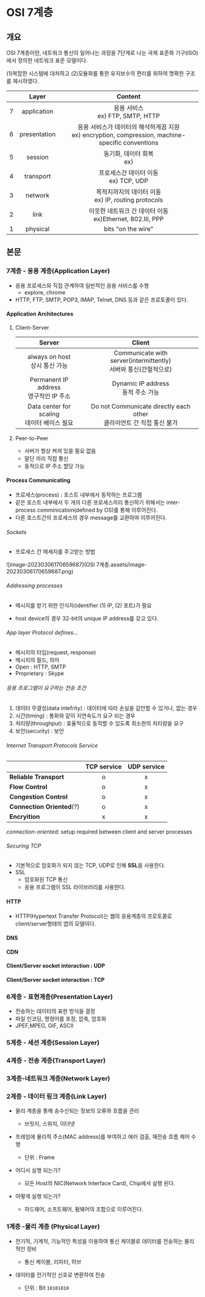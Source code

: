 # OSI 7계층

## 개요

OSI 7계층이란, 네트워크 통신이 일어나는 과정을 7단계로 나눈 국제 표준화 기구(ISO)에서 정의한 네트워크 표준 모델이다.

(1)복잡한 시스템에 대처하고 (2)모듈화를 통한 유지보수의 편리를 위하여 명확한 구조를 제시하였다.

|      |    Layer     |                           Content                            |
| :--: | :----------: | :----------------------------------------------------------: |
|  7   | application  |             응용 서비스<br />ex) FTP, SMTP, HTTP             |
|  6   | presentation | 응용 서비스가 데이터의 해석하게끔 지원<br />ex) encryption, compression, machine-specific conventions |
|  5   |   session    |                 동기화, 데이터 회복<br />ex)                 |
|  4   |  transport   |           프로세스간 데이터 이동<br />ex) TCP, UDP           |
|  3   |   network    |   목적지까지의 데이터 이동<br />ex) IP, routing protocols    |
|  2   |     link     | 이웃한 네트워크 간 데이터 이동<br />ex)Ethernet, 802.III, PPP |
|  1   |   physical   |                      bits "on the wire"                      |



## 본문

### 7계층 - 응용 계층(Application Layer)

- 응용 프로세스와 직접 관계하여 일반적인 응용 서비스를 수행
  - explore, chrome
- HTTP, FTP, SMTP, POP3, IMAP, Telnet, DNS 등과 같은 프로토콜이 있다.

#### Application Architectures

1. Client-Server

   |                     Server                      |                            Client                            |
   | :---------------------------------------------: | :----------------------------------------------------------: |
   |       always on host<br />상시 통신 가능        | Communicate with server(intermittently)<br />서버와 통신(간헐적으로) |
   |   Permanent IP address<br />영구적인 IP 주소    |            Dynamic IP address<br />동적 주소 가능            |
   | Data center for scaling<br />데이터 베이스 필요 | Do not Communicate directly each other<br />클라이언트 간 직접 통신 불가 |

   

2. Peer-to-Peer

   - 서버가 항상 켜져 있을 필요 없음
   - 말단 끼리 직접 통신
   - 동적으로 IP 주소 할당 가능

#### Process Communicating

- 프로세스(process) : 호스트 내부에서 동작하는 프로그램
- 같은 호스트 내부에서 두 개의 다른 프로세스끼리 통신하기 위해서는 inter-process comminicatoin(defined by OS)를 통해 이루어진다.
- 다른 호스트간의 프로세스의 경우 message를 교환하여 이루어진다.

###### Sockets

- 프로세스 간 메세지를 주고받는 방법

![image-20230306170659687](OSI 7계층.assets/image-20230306170659687.png)

###### Addressing processes

- 메시지를 받기 위한 인식자(identifier (1) IP, (2) 포트)가 필요

- host device의 경우 32-bit의 unique IP address를 갖고 있다.

###### App layer Protocol defines...

- 메시지의 타입(request, response)
- 메시지의 필드, 의미
- Open : HTTP, SMTP
- Proprietary : Skype

###### 응용 프로그램이 요구하는 전송 조건

1. 데이터 무결성(data intefrity) : 데이터에 따라 손실을 감안할 수 있거나, 없는 경우
2. 시간(timing) : 통화와 같이 지연속도가 요구 되는 경우
3. 처리량(throughput) : 효율적으로 동작할 수 있도록 최소한의 처리량을 요구
4. 보안(security) : 보안

###### Internet Transport Protocols Service

|                            | TCP service | UDP service |
| -------------------------- | :---------: | :---------: |
| **Reliable Transport**     |      o      |      x      |
| **Flow Control**           |      o      |      x      |
| **Congestion Control**     |      o      |      x      |
| **Connection Oriented**(?) |      o      |      x      |
| **Encryition**             |      x      |      x      |

*connection-oriented:* setup required between client and server processes

###### Securing TCP

- 기본적으로 암호화가 되지 않는 TCP, UDP로 인해 **SSL**을 사용한다.
- SSL
  - 암호화된 TCP 통신
  - 응용 프로그램이 SSL 라이브러리를 사용한다.

#### HTTP

- HTTP(Hypertext Transfer Protocol)는 웹의 응용계층의 프로토콜로 client/server형태의 앱의 모델이다.

#### DNS



#### CDN



#### Client/Server socket interaction : UDP



#### Client/Server socket interaction : TCP



### 6계층 - 표현계층(Presentation Layer)

- 전송하는 데이터의 표현 방식을 결정
- 파일 인코딩, 명령어를 포장, 압축, 암호화
- JPEF,MPEG, GIF, ASCII

### 5계층 - 세션 계층(Session Layer)



### 4계층 - 전송 계층(Transport Layer)



### 3계층-네트워크 계층(Network Layer)



### 2계층 - 데이터 링크 계층(Link Layer)

- 물리 계층을 통해 송수신되는 정보의 오류와 흐름을 관리
  - 브릿지, 스위치, 이더넷

- 프레임에 물리적 주소(MAC address)를 부여하고 에러 검출, 재전송 흐름 제어 수행
  - 단위 : Frame

- 어디서 실행 되는가?
  - 모든 Host의 NIC(Network Interface Card), Chip에서 실행 된다.
- 어떻게 실행 되는가?
  - 하드웨어, 소프트웨어, 펌웨어의 조합으로 이루어진다.

### 1계층 -물리 계층 (Physical Layer)

- 전기적, 기계적, 기능적인 특성을 이용하여 통신 케이블로 데이터를 전송하는 물리적인 장비
  - 통신 케이블, 리피터, 허브

- 데이터를 전기적인 신호로 변환하여 전송
  - 단위 : Bit `10101010`
